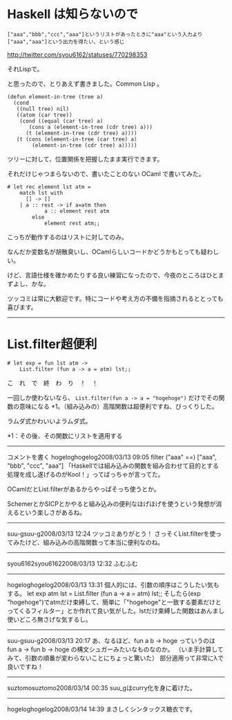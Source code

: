 # Haskell は知らないので

```
["aaa","bbb","ccc","aaa"]というリストがあったときに"aaa"という入力より["aaa","aaa"]という出力を得たい、という感じ
```

http://twitter.com/syou6162/statuses/770298353

それLispで。


と思ったので、とりあえず書きました。Common Lisp 。

```
(defun element-in-tree (tree a)
  (cond
   ((null tree) nil)
   ((atom (car tree))
    (cond ((equal (car tree) a)
	   (cons a (element-in-tree (cdr tree) a)))
	  (t (element-in-tree (cdr tree) a))))
   (t (cons (element-in-tree (car tree) a)
	    (element-in-tree (cdr tree) a)))))
```

ツリーに対して、位置関係を把握したまま実行できます。

それだけじゃつまらないので、書いたことのない OCaml で書いてみた。

```
# let rec element lst atm = 
    match lst with
      [] -> []
    | a :: rest -> if a=atm then
  		    a :: element rest atm
  		else
  		    element rest atm;;
```

こっちが動作するのはリストに対してのみ。

なんだか変数名が胡散臭いし、OCamlらしいコードかどうかもとっても疑わしい。

けど、言語仕様を確かめたりする良い練習になったので、今夜のところはひとまずよし、かな。


ツッコミは常に大歓迎です。特にコードや考え方の不備を指摘されるととっても喜びます。

----

# List.filter超便利

```
# let exp = fun lst atm ->
  	List.filter (fun a -> a = atm) lst;;
```

こ　れ　で　終　わ　り　！　！

一回しか使わないなら、  `List.filter(fun a -> a = "hogehoge")` だけでその関数の意味になる *1。（組み込みの）高階関数は超便利ですね、びっくりした。


ラムダ式かわいいよラムダ式。

*1：その後、その関数にリストを適用する

----

コメントを書く
hogeloghogelog2008/03/13 09:05
filter ("aaa" ==) ["aaa", "bbb", "ccc", "aaa"]
「Haskellでは組み込みの関数を組み合わせて目的とする処理を成し遂げるのがKool！」ってばっちゃが言ってた。

OCamlだとList.filterがあるからやっぱそっち使うとか。

SchemerとかSICPとかやると組み込みの便利なほげほげを使うという発想が消えるという楽しさがあるね。

----

suu-gsuu-g2008/03/13 12:24
ツッコミありがとう！
さっそくList.filterを使ってみたけど、組み込みの高階関数って本当に便利なのね。

----

syou6162syou61622008/03/13 12:32
ふむふむ

----

hogeloghogelog2008/03/13 13:31
個人的には、引数の順序はこうしたい気もする。
let exp atm lst = List.filter (fun a -> a = atm) lst;;
そしたら(exp "hogehoge")でatmだけ束縛して、簡単に「"hogehoge"と一致する要素だけとってくるフィルター」とか作れて良い気がした。lstだけ束縛した関数はあんまし使いどころ無さげな気するし。

----

suu-gsuu-g2008/03/13 20:17
あ、なるほど、fun a b -> hoge っていうのは fun a -> fun b -> hoge の構文シュガーみたいなものなのか。
（いま手計算してみて、引数の順番が変わらないことにちょっと驚いた）
部分適用って非常にλで良いですね！

----

suztomosuztomo2008/03/14 00:35
suu_gはcurry化を身に着けた。

----

hogeloghogelog2008/03/14 14:39
まさしくシンタックス糖衣です。

